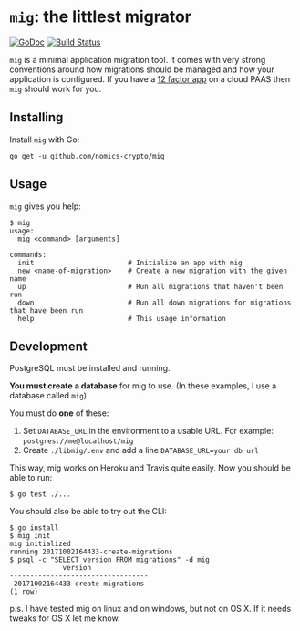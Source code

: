 # `mig`: the littlest migrator

[![GoDoc](https://godoc.org/github.com/nomics-crypto/mig?status.svg)](https://godoc.org/github.com/nomics-crypto/mig)
[![Build Status](https://travis-ci.org/nomics-crypto/mig.svg?branch=master)](https://travis-ci.org/nomics-crypto/mig)

`mig` is a minimal application migration tool. It comes with very strong conventions around how
migrations should be managed and how your application is configured. If you have a
[12 factor app](https://12factor.net/) on a cloud PAAS then `mig` should work for you.

## Installing

Install `mig` with Go:

```
go get -u github.com/nomics-crypto/mig
```

## Usage

`mig` gives you help:

```
$ mig
usage:
  mig <command> [arguments]

commands:
  init                       # Initialize an app with mig
  new <name-of-migration>    # Create a new migration with the given name
  up                         # Run all migrations that haven't been run
  down                       # Run all down migrations for migrations that have been run
  help                       # This usage information
```

## Development

PostgreSQL must be installed and running.

**You must create a database** for mig to use. (In these examples, I use a database called `mig`)

You must do **one** of these:

1. Set `DATABASE_URL` in the environment to a usable URL. For example: `postgres://me@localhost/mig`
2. Create `./libmig/.env` and add a line `DATABASE_URL=your db url`

This way, mig works on Heroku and Travis quite easily. Now you should be able to run:

```
$ go test ./...
```

You should also be able to try out the CLI:

```
$ go install
$ mig init
mig initialized
running 20171002164433-create-migrations
$ psql -c "SELECT version FROM migrations" -d mig
             version
----------------------------------
 20171002164433-create-migrations
(1 row)
```

p.s. I have tested mig on linux and on windows, but not on OS X. If it needs tweaks for OS X let me know.